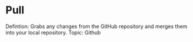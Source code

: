 # Pull

Defintion: Grabs any changes from the GitHub repository and merges them into your local repository.
Topic: Github